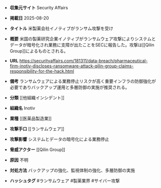 - **収集元サイト**
Security Affairs

- **掲載日**
2025-08-20

- **タイトル**
米製薬会社イノティブがランサム攻撃を受け

- **概要**
米国の製薬研究企業イノティブがランサムウェア攻撃によりシステムとデータが暗号化され業務に支障が出たことをSECに報告した。攻撃は[[Qilin Group]]によるものとされる。

- **URL**
https://securityaffairs.com/181311/data-breach/pharmaceutical-firm-inotiv-discloses-ransomware-attack-qilin-group-claims-responsibility-for-the-hack.html

- **備考**
ランサムウェアによる業務停止リスクが高く重要インフラの防御強化が必要でありバックアップ運用と多層防御の実施が推奨される。

- **分類**
[[他組織インシデント]]

- **組織名**
Inotiv

- **業種**
[[医薬品製造業]]

- **攻撃手口**
[[ランサムウェア]]

- **攻撃影響**
システムとデータの暗号化による業務停止

- **脅威アクター**
[[Qilin Group]]

- **原因**
不明

- **対処方法**
バックアップの強化、監視体制の強化、多層防御の実施

- **ハッシュタグ**
#ランサムウェア #製薬業界 #サイバー攻撃
